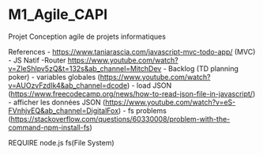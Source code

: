 # M1_Agile_CAPI
Projet Conception agile de projets informatiques

References
    - https://www.taniarascia.com/javascript-mvc-todo-app/ (MVC)
    - JS Natif 
    -Router https://www.youtube.com/watch?v=ZleShIpv5zQ&t=132s&ab_channel=MitchDev
    - Backlog (TD planning poker)
    - variables globales (https://www.youtube.com/watch?v=AUOzvFzdIk4&ab_channel=dcode)
    - load JSON (https://www.freecodecamp.org/news/how-to-read-json-file-in-javascript/)
    - afficher les données JSON (https://www.youtube.com/watch?v=eS-FVnhjvEQ&ab_channel=DigitalFox)
    - fs problems (https://stackoverflow.com/questions/60330008/problem-with-the-command-npm-install-fs)

REQUIRE
    node.js
    fs(File System)